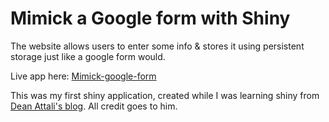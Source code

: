 # Mimick a Google form with Shiny

The website allows users to enter some info & stores it using persistent storage just like a google form would. 

Live app here: [Mimick-google-form](https://mwavu.shinyapps.io/google-form/)

This was my first shiny application, created while I was learning shiny from [Dean Attali's blog](https://deanattali.com/2015/06/14/mimicking-google-form-shiny/). All credit goes to him.
